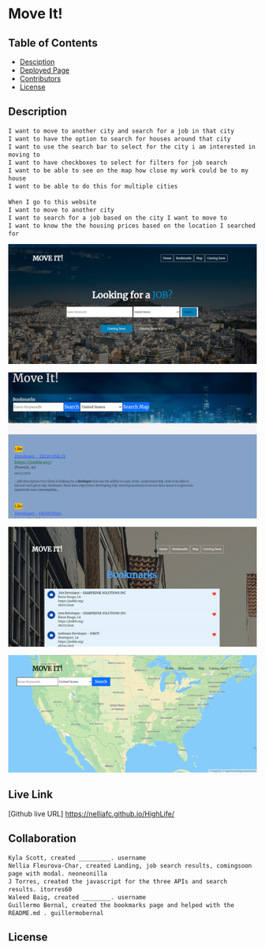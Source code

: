 
<!-- Move it! is a place where you can find your next job...
(elevator pitch) tech used (api, css)-->

# Move It!

## Table of Contents
* [Desciption](#desciption)
* [Deployed Page](#deployedPage)
* [Contributors](#contributors)
* [License](#license)


## Description
<!-- Move it! is a place where you can find your next job (elevator pitch)  ...
This app was created with Javascript, JQuery, Bootstrap, & Materialize.-->

```
I want to move to another city and search for a job in that city
I want to have the option to search for houses around that city
I want to use the search bar to select for the city i am interested in moving to
I want to have checkboxes to select for filters for job search
I want to be able to see on the map how close my work could be to my house
I want to be able to do this for multiple cities

When I go to this website
I want to move to another city
I want to search for a job based on the city I want to move to
I want to know the the housing prices based on the location I searched for 
```

![home screenshot](./assets/images/homeSS.PNG)

![search screenshot](./assets/images/searchSS.png)

![bookmarks screenshot](./assets/images/bookmarksSS.PNG)

![map screenshot](./assets/images/mapSS.PNG)


## Live Link
[Github live URL] <https://nelliafc.github.io/HighLife/>
<!--this is where our github pages link  goes. Nellia needs to add it from the repo pages-->


## Collaboration

<!--name, role in project, github username  -->
```
Kyla Scott, created _________. username
Nellia Fleurova-Char, created Landing, job search results, comingsoon page with modal. neoneonilla
J Torres, created the javascript for the three APIs and search results. itorres60
Waleed Baig, created ________. username
Guillermo Bernal, created the bookmarks page and helped with the README.md . guillermobernal
```



## License




